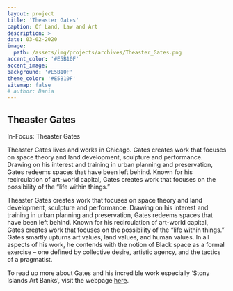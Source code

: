 ```yaml
---
layout: project
title: 'Theaster Gates'
caption: Of Land, Law and Art
description: >
date: 03-02-2020
image: 
  path: /assets/img/projects/archives/Theaster_Gates.png
accent_color: '#E5B10F'
accent_image:
background: '#E5B10F'
theme_color: '#E5B10F'
sitemap: false
# author: Dania
---
```

## Theaster Gates

In-Focus: Theaster Gates

Theaster Gates lives and works in Chicago. Gates creates work that focuses on space theory and land development, sculpture and performance. Drawing on his interest and training in urban planning and preservation, Gates redeems spaces that have been left behind. Known for his recirculation of art-world capital, Gates creates work that focuses on the possibility of the “life within things.”

Theaster Gates creates work that focuses on space theory and land development, sculpture and performance. Drawing on his interest and training in urban planning and preservation, Gates redeems spaces that have been left behind. Known for his recirculation of art-world capital, Gates creates work that focuses on the possibility of the “life within things.” Gates smartly upturns art values, land values, and human values. In all aspects of his work, he contends with the notion of Black space as a formal exercise – one defined by collective desire, artistic agency, and the tactics of a pragmatist.

To read up more about Gates and his incredible work especially ‘Stony Islands Art Banks’, visit the webpage [here](https://www.theastergates.com/project-items/stony-island-arts-bank).
